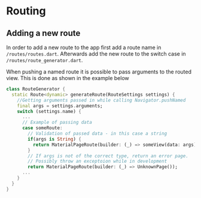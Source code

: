 # Routing

## Adding a new route

In order to add a new route to the app first add a route name in `/routes/routes.dart`.
Afterwards add the new route to the switch case in `/routes/route_generator.dart`.

When pushing a named route it is possible to pass arguments to the routed view.
This is done as shown in the example below

```dart
class RouteGenerator {
  static Route<dynamic> generateRoute(RouteSettings settings) {
    //Getting arguments passed in while calling Navigator.pushNamed
    final args = settings.arguments;
    switch (settings.name) {
      ...
      // Example of passing data
      case someRoute:
        // Validation of passed data - in this case a string
        if(args is String) {
          return MaterialPageRoute(builder: (_) => someView(data: args));
        }
        // If args is not of the correct type, return an error page.
        // Possibly throw an exceptoion while in development
        return MaterialPageRoute(builder: (_) => UnknownPage());
      ...
    }
  }
}
```
